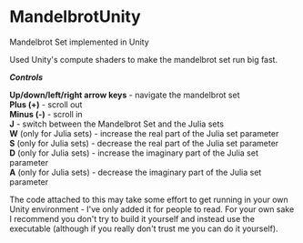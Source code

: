 # MandelbrotUnity
Mandelbrot Set implemented in Unity

Used Unity's compute shaders to make the mandelbrot set run big fast.

***Controls***

**Up/down/left/right arrow keys** - navigate the mandelbrot set  
**Plus (+)** - scroll out  
**Minus (-)** - scroll in  
**J** - switch between the Mandelbrot Set and the Julia sets  
**W** (only for Julia sets) - increase the real part of the Julia set parameter  
**S** (only for Julia sets) - decrease the real part of the Julia set parameter  
**D** (only for Julia sets) - increase the imaginary part of the Julia set parameter  
**A** (only for Julia sets) - decrease the imaginary part of the Julia set parameter  


The code attached to this may take some effort to get running in your own Unity environment - I've only added it for people to read.
For your own sake I recommend you don't try to build it yourself and instead use the executable (although if you really don't trust me you can do it yourself).
